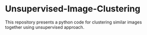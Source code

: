 # Unsupervised-Image-Clustering
This repository presents a python code for clustering similar images together using unsupervised approach.
